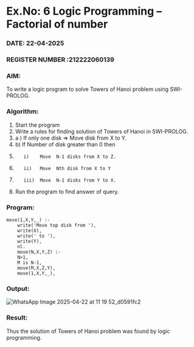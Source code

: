 # Ex.No: 6   Logic Programming – Factorial of number   
### DATE:  22-04-2025                                                                          
### REGISTER NUMBER :212222060139 
### AIM: 
To  write  a logic program  to solve Towers of Hanoi problem  using SWI-PROLOG. 
### Algorithm:
1. Start the program
2.  Write a rules for finding solution of Towers of Hanoi in SWI-PROLOG.
3.  a )	If only one disk  => Move disk from X to Y.
4.  b)	If Number of disk greater than 0 then
5.        i)	Move  N-1 disks from X to Z.
6.        ii)	Move  Nth disk from X to Y
7.        iii)	Move  N-1 disks from Y to X.
8. Run the program  to find answer of  query.

### Program:
```
move(1,X,Y,_) :-  
    write('Move top disk from '), 
    write(X), 
    write(' to '), 
    write(Y), 
    nl. 
    move(N,X,Y,Z) :- 
    N>1, 
    M is N-1, 
    move(M,X,Z,Y), 
    move(1,X,Y,_),
```

### Output:
![WhatsApp Image 2025-04-22 at 11 19 52_d0591fc2](https://github.com/user-attachments/assets/08f33008-7052-4ea8-ba1f-0e60767f4285)



### Result:
Thus the solution of Towers of Hanoi problem was found by logic programming.
